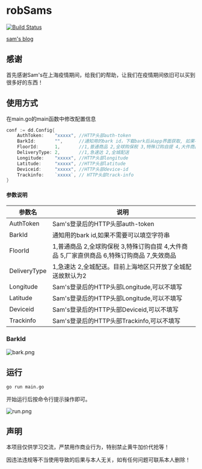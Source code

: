 # robSams

[![Build Status](https://app.travis-ci.com/robGoods/sams.svg?branch=master)](https://app.travis-ci.com/robGoods/sams)

[sam's blog](https://robgoods.github.io/sams/)

## 感谢

首先感谢Sam's在上海疫情期间，给我们的帮助，让我们在疫情期间依旧可以买到很多好的东西！

## 使用方式
在main.go的main函数中修改配置信息
```go
conf := dd.Config{
    AuthToken:    "xxxxx", //HTTP头部auth-token
    BarkId:       "",      //通知用的bark id，下载bark后从app界面获取, 如果不需要可以填空字符串
    FloorId:      1,       //1,普通商品 2,全球购保税 3,特殊订购自提 4,大件商品 5,厂家直供商品 6,特殊订购商品 7,失效商品
    DeliveryType: 2,       //1,急速达 2,全城配送
    Longitude:    "xxxxx", //HTTP头部longitude
    Latitude:     "xxxxx", //HTTP头部latitude
    Deviceid:     "xxxxx", //HTTP头部device-id
    Trackinfo:    `xxxxx`, // HTTP头部track-info
}
```
#### 参数说明

|参数名|说明|
|----- |-----|
|AuthToken|Sam's登录后的HTTP头部auth-token|
|BarkId|通知用的bark id,如果不需要可以填空字符串|
|FloorId|1,普通商品 2,全球购保税 3,特殊订购自提 4,大件商品 5,厂家直供商品 6,特殊订购商品 7,失效商品|
|DeliveryType|1,急速达 2,全城配送。目前上海地区只开放了全城配送故默认为2|
|Longitude|Sam's登录后的HTTP头部Longitude,可以不填写|
|Latitude|Sam's登录后的HTTP头部Longitude,可以不填写|
|Deviceid|Sam's登录后的HTTP头部Deviceid,可以不填写|
|Trackinfo|Sam's登录后的HTTP头部Trackinfo,可以不填写|

### BarkId

![bark.png](https://robgoods.github.io/sams/assets/bark.png)

## 运行

```sh
go run main.go
```

开始运行后按命令行提示操作即可。

![run.png](https://robgoods.github.io/sams/assets/run.png)

## 声明
本项目仅供学习交流，严禁用作商业行为，特别禁止黄牛加价代抢等！

因违法违规等不当使用导致的后果与本人无关，如有任何问题可联系本人删除！